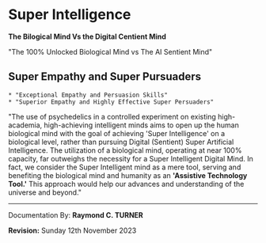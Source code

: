 # Super Intelligence


**The Bilogical Mind Vs the Digital Centient Mind**

"The 100% Unlocked Biological Mind vs The AI Sentient Mind"

## Super Empathy and Super Pursuaders

    * "Exceptional Empathy and Persuasion Skills"
    * "Superior Empathy and Highly Effective Super Persuaders"

"The use of psychedelics in a controlled experiment on existing high-academia, high-achieving intelligent minds aims to open up the human biological mind with the goal of achieving 'Super Intelligence' on a biological level, rather than pursuing Digital (Sentient) Super Artificial Intelligence. The utilization of a biological mind, operating at near 100% capacity, far outweighs the necessity for a Super Intelligent Digital Mind. In fact, we consider the Super Intelligent mind as a mere tool, serving and benefiting the biological mind and humanity as an **'Assistive Technology Tool.'** This approach would help our advances and understanding of the universe and beyond."


---

Documentation By: **Raymond C. TURNER**

**Revision:** Sunday 12th November 2023
